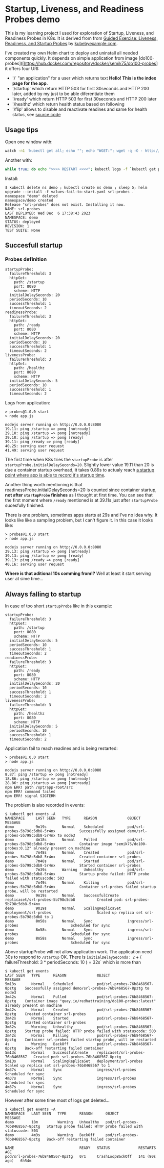 # Startup, Liveness, and Readiness Probes demo

This is my learning project I used for exploration of Startup, Liveness, and Readiness Probes in K8s. It is derived from from [Guided Exercise: Liveness, Readiness, and Startup Probes](https://kubebyexample.com/learning-paths/application-development-kubernetes/lesson-4-customize-deployments-application-3) by [kubebyexample.com](https://kubebyexample.com/).

I've created my own Helm chart to deploy and uninstall all needed components quickly. It depends on simple application from image [do100-probes]([https://hub.docker.com/repository/docker/semik75/do100-probes] it offers four URI:
  * '/' "an application" for a user which returns text **Hello! This is the index page for the app.**
  * '/startup' which return HTTP 503 for first 30seconds and HTTP 200 later, added by my just to be able diferentiate them
  * '/ready' which return HTTP 503 for first 30seconds and HTTP 200 later
  * '/healthz' which return health status based on following
  * '/flip' allows to disable and reactivate readines and same for health status, see [source code](https://github.com/semik/DO100-apps/blob/main/probes/app.js#L67)

## Usage tips

Open one window with:
```bash
watch -n1 'kubectl get all; echo ""; echo "WGET:"; wget -q -O - http://hello.example.com/'
```

Another with:
```bash
while true; do echo ">>>> RESTART <<<<"; kubectl logs -f `kubectl get pods --no-headers| cut -f 1 -d ' '`; done
```

Install:
```
$ kubectl delete ns demo ; kubectl create ns demo ; sleep 5; helm upgrade --install -f values-fail-to-start.yaml srl-probes .
namespace "demo" deleted
namespace/demo created
Release "srl-probes" does not exist. Installing it now.
NAME: srl-probes
LAST DEPLOYED: Wed Dec  6 17:38:43 2023
NAMESPACE: demo
STATUS: deployed
REVISION: 1
TEST SUITE: None
```



## Succesfull startup

### Probes definition
```
startupProbe:
  failureThreshold: 3
  httpGet:
    path: /startup
    port: 8080
    scheme: HTTP
  initialDelaySeconds: 20
  periodSeconds: 10
  successThreshold: 1
  timeoutSeconds: 2
readinessProbe:
  failureThreshold: 3
  httpGet:
    path: /ready
    port: 8080
    scheme: HTTP
  initialDelaySeconds: 20
  periodSeconds: 10
  successThreshold: 1
  timeoutSeconds: 2
livenessProbe:
  failureThreshold: 3
  httpGet:
    path: /healthz
    port: 8080
    scheme: HTTP
  initialDelaySeconds: 5
  periodSeconds: 10
  successThreshold: 1
  timeoutSeconds: 2
```
Logs from application:
```
> probes@1.0.0 start
> node app.js

nodejs server running on http://0.0.0.0:8080
19.11: ping /startup => pong [notready]
29.10: ping /startup => pong [notready]
39.10: ping /startup => pong [ready]
39.11: ping /ready => pong [ready]
40.25: serving user request
41.49: serving user request
```

The first time when K8s tries the `startupProbe` is after `startupProbe.initialDelaySeconds=20`. Slightly lower value 19.11 than 20 is due a container startup overhead, it takes 0.89s to actualy reach [a startup point where app is able to record it's startup time](https://github.com/semik/DO100-apps/blob/main/probes/app.js#L91).

Another thing worth mentioning is that readinessProbe.initialDelaySeconds=20 is counted since container startup, **not after `startupProbe` finishes** as I thought at first time. You can see that the first moment where `/ready` mentioned is at 39.11s just after `startupProbe` sucesfully finished.

There is one problem, sometimes apps starts at 29s and I've no idea why. It looks like like a sampling problem, but I can't figure it. In this case it looks like:
```
> probes@1.0.0 start
> node app.js

nodejs server running on http://0.0.0.0:8080
29.13: ping /startup => pong [notready]
39.13: ping /startup => pong [ready]
39.13: ping /ready => pong [ready]
40.16: serving user request
```
**Where is that aditional 10s comming from!?** Well at least it start serving user at sime time...

## Always falling to startup

In case of too short `startupProbe` like in this [example](https://github.com/semik/startup-readiness-liveness-probes/blob/develop/values-fail-to-start.yaml):
```
startupProbe:
  failureThreshold: 3
  httpGet:
    path: /startup
    port: 8080
    scheme: HTTP
  initialDelaySeconds: 5
  periodSeconds: 10
  successThreshold: 1
  timeoutSeconds: 2
readinessProbe:
  failureThreshold: 3
  httpGet:
    path: /ready
    port: 8080
    scheme: HTTP
  initialDelaySeconds: 20
  periodSeconds: 10
  successThreshold: 1
  timeoutSeconds: 2
livenessProbe:
  failureThreshold: 3
  httpGet:
    path: /healthz
    port: 8080
    scheme: HTTP
  initialDelaySeconds: 5
  periodSeconds: 10
  successThreshold: 1
  timeoutSeconds: 2
```

Application fail to reach readines and is being restarted:

```
> probes@1.0.0 start
> node app.js

nodejs server running on http://0.0.0.0:8080
8.87: ping /startup => pong [notready]
18.86: ping /startup => pong [notready]
28.86: ping /startup => pong [notready]
npm ERR! path /opt/app-root/src
npm ERR! command failed
npm ERR! signal SIGTERM
```
The problem is also recorded in events:

```
$ kubectl get events -A
NAMESPACE     LAST SEEN   TYPE      REASON              OBJECT                                    MESSAGE
demo          9m19s       Normal    Scheduled           pod/srl-probes-5b798c5db8-5r4nx           Successfully assigned demo/srl-probes-5b798c5db8-5r4nx to node3
demo          4m18s       Normal    Pulled              pod/srl-probes-5b798c5db8-5r4nx           Container image "semik75/do100-probes:0.12" already present on machine
demo          7m48s       Normal    Created             pod/srl-probes-5b798c5db8-5r4nx           Created container srl-probes
demo          7m48s       Normal    Started             pod/srl-probes-5b798c5db8-5r4nx           Started container srl-probes
demo          7m39s       Warning   Unhealthy           pod/srl-probes-5b798c5db8-5r4nx           Startup probe failed: HTTP probe failed with statuscode: 503
demo          7m49s       Normal    Killing             pod/srl-probes-5b798c5db8-5r4nx           Container srl-probes failed startup probe, will be restarted
demo          9m19s       Normal    SuccessfulCreate    replicaset/srl-probes-5b798c5db8          Created pod: srl-probes-5b798c5db8-5r4nx
demo          9m19s       Normal    ScalingReplicaSet   deployment/srl-probes                     Scaled up replica set srl-probes-5b798c5db8 to 1
demo          8m58s       Normal    Sync                ingress/srl-probes                        Scheduled for sync
demo          8m58s       Normal    Sync                ingress/srl-probes                        Scheduled for sync
demo          8m58s       Normal    Sync                ingress/srl-probes                        Scheduled for sync
```
Above startupProbe will not allow application work. The application need 30s to respond to `/startup` OK. There is `initialDelaySeconds: 2`  + ( failureThreshold: 3 * periodSeconds: 10 ) = 32s` which is more than 

```
$ kubectl get events 
LAST SEEN   TYPE      REASON              OBJECT                             MESSAGE
5m13s       Normal    Scheduled           pod/srl-probes-76b8468567-8pztg    Successfully assigned demo/srl-probes-76b8468567-8pztg to node3
3m42s       Normal    Pulled              pod/srl-probes-76b8468567-8pztg    Container image "quay.io/redhattraining/do100-probes:latest" already present on machine
3m42s       Normal    Created             pod/srl-probes-76b8468567-8pztg    Created container srl-probes
3m42s       Normal    Started             pod/srl-probes-76b8468567-8pztg    Started container srl-probes
3m32s       Warning   Unhealthy           pod/srl-probes-76b8468567-8pztg    Startup probe failed: HTTP probe failed with statuscode: 503
3m42s       Normal    Killing             pod/srl-probes-76b8468567-8pztg    Container srl-probes failed startup probe, will be restarted
4s          Warning   BackOff             pod/srl-probes-76b8468567-8pztg    Back-off restarting failed container
5m13s       Normal    SuccessfulCreate    replicaset/srl-probes-76b8468567   Created pod: srl-probes-76b8468567-8pztg
5m13s       Normal    ScalingReplicaSet   deployment/srl-probes              Scaled up replica set srl-probes-76b8468567 to 1
4m37s       Normal    Sync                ingress/srl-probes                 Scheduled for sync
4m37s       Normal    Sync                ingress/srl-probes                 Scheduled for sync
4m37s       Normal    Sync                ingress/srl-probes                 Scheduled for sync
```

However after some time most of logs get deleted...
```
$ kubectl get events -A
NAMESPACE   LAST SEEN   TYPE      REASON      OBJECT                            MESSAGE
demo        18m         Warning   Unhealthy   pod/srl-probes-76b8468567-8pztg   Startup probe failed: HTTP probe failed with statuscode: 503
demo        4m3s        Warning   BackOff     pod/srl-probes-76b8468567-8pztg   Back-off restarting failed container
```

```
NAME                              READY   STATUS             RESTARTS        AGE
pod/srl-probes-76b8468567-8pztg   0/1     CrashLoopBackOff   141 (80s ago)   6h54m
```


